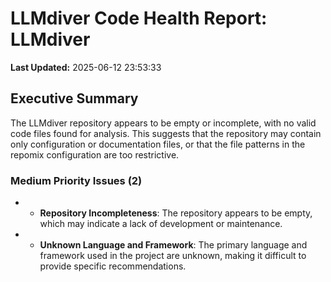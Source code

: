 # LLMdiver Code Health Report: LLMdiver
**Last Updated:** 2025-06-12 23:53:33

## Executive Summary
The LLMdiver repository appears to be empty or incomplete, with no valid code files found for analysis. This suggests that the repository may contain only configuration or documentation files, or that the file patterns in the repomix configuration are too restrictive.

### Medium Priority Issues (2)
- - **Repository Incompleteness**: The repository appears to be empty, which may indicate a lack of development or maintenance.
- - **Unknown Language and Framework**: The primary language and framework used in the project are unknown, making it difficult to provide specific recommendations.

